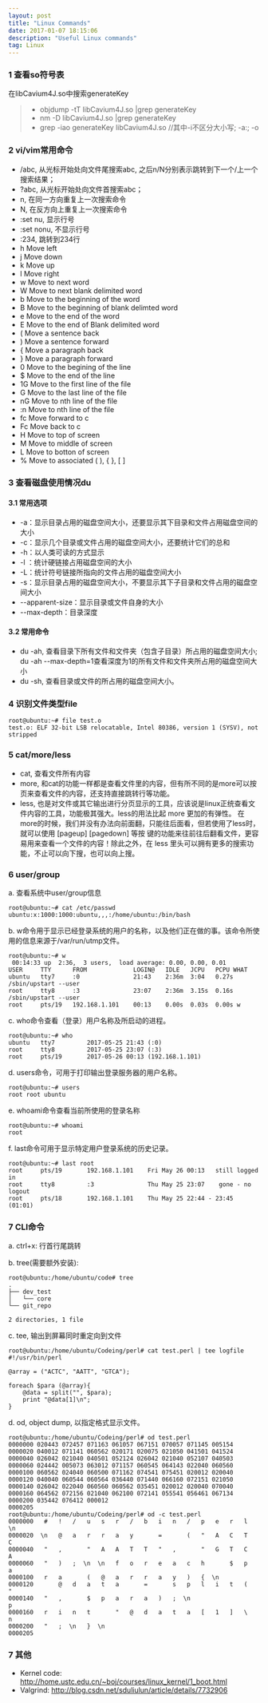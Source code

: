```yaml
---
layout: post
title: "Linux Commands"
date: 2017-01-07 18:15:06 
description: "Useful Linux commands"
tag: Linux
---
```


### 1 查看so符号表

在libCavium4J.so中搜索generateKey

>* objdump -tT libCavium4J.so \|grep generateKey
>* nm -D libCavium4J.so  \|grep generateKey
>* grep -iao generateKey libCavium4J.so //其中-i不区分大小写; -a:; -o

### 2 vi/vim常用命令

- /abc, 从光标开始处向文件尾搜索abc, 之后n/N分别表示跳转到下一个/上一个搜索结果；
- ?abc, 从光标开始处向文件首搜索abc；
- n, 在同一方向重复上一次搜索命令 
- N, 在反方向上重复上一次搜索命令 
- :set nu, 显示行号
- :set nonu, 不显示行号
- :234, 跳转到234行
- h Move left
- j Move down
- k Move up
- l Move right
- w Move to next word
- W Move to next blank delimited word
- b Move to the beginning of the word
- B Move to the beginning of blank delimted word
- e Move to the end of the word
- E Move to the end of Blank delimited word
- ( Move a sentence back
- ) Move a sentence forward
- { Move a paragraph back
- } Move a paragraph forward
- 0 Move to the begining of the line
- $ Move to the end of the line
- 1G Move to the first line of the file
- G Move to the last line of the file
- nG Move to nth line of the file
- :n Move to nth line of the file
- fc Move forward to c
- Fc Move back to c
- H Move to top of screen
- M Move to middle of screen
- L Move to botton of screen
- % Move to associated ( ), { }, [ ]

### 3 查看磁盘使用情况du
#### 3.1 常用选项
- -a：显示目录占用的磁盘空间大小，还要显示其下目录和文件占用磁盘空间的大小
- -c：显示几个目录或文件占用的磁盘空间大小，还要统计它们的总和
- -h：以人类可读的方式显示
- -l ：统计硬链接占用磁盘空间的大小
- -L：统计符号链接所指向的文件占用的磁盘空间大小
- -s：显示目录占用的磁盘空间大小，不要显示其下子目录和文件占用的磁盘空间大小
- --apparent-size：显示目录或文件自身的大小
- --max-depth：目录深度

#### 3.2 常用命令
- du -ah, 查看目录下所有文件和文件夹（包含子目录）所占用的磁盘空间大小; du -ah --max-depth=1查看深度为1的所有文件和文件夹所占用的磁盘空间大小
- du -sh, 查看目录或文件的所占用的磁盘空间大小。


### 4 识别文件类型file

	root@ubuntu:~# file test.o
	test.o: ELF 32-bit LSB relocatable, Intel 80386, version 1 (SYSV), not stripped


### 5 cat/more/less

- cat, 查看文件所有内容
- more, 和cat的功能一样都是查看文件里的内容，但有所不同的是more可以按页来查看文件的内容，还支持直接跳转行等功能。
- less, 也是对文件或其它输出进行分页显示的工具，应该说是linux正统查看文件内容的工具，功能极其强大。less的用法比起 more 更加的有弹性。 在more的时候，我们并没有办法向前面翻，只能往后面看，但若使用了less时，就可以使用 [pageup] [pagedown] 等按 键的功能来往前往后翻看文件，更容易用来查看一个文件的内容！除此之外，在 less 里头可以拥有更多的搜索功能，不止可以向下搜，也可以向上搜。

### 6 user/group

a. 查看系统中user/group信息

	root@ubuntu:~# cat /etc/passwd
	ubuntu:x:1000:1000:ubuntu,,,:/home/ubuntu:/bin/bash

b. w命令用于显示已经登录系统的用户的名称，以及他们正在做的事。该命令所使用的信息来源于/var/run/utmp文件。

	root@ubuntu:~# w
	 00:14:33 up  2:36,  3 users,  load average: 0.00, 0.00, 0.01
	USER     TTY      FROM             LOGIN@   IDLE   JCPU   PCPU WHAT
	ubuntu   tty7     :0               21:43    2:36m  3:04   0.27s /sbin/upstart --user
	root     tty8     :3               23:07    2:36m  3.15s  0.16s /sbin/upstart --user
	root     pts/19   192.168.1.101    00:13    0.00s  0.03s  0.00s w

c. who命令查看（登录）用户名称及所启动的进程。

	root@ubuntu:~# who
	ubuntu   tty7         2017-05-25 21:43 (:0)
	root     tty8         2017-05-25 23:07 (:3)
	root     pts/19       2017-05-26 00:13 (192.168.1.101)

d. users命令，可用于打印输出登录服务器的用户名称。

	root@ubuntu:~# users
	root root ubuntu

e. whoami命令查看当前所使用的登录名称

	root@ubuntu:~# whoami
	root

f. last命令可用于显示特定用户登录系统的历史记录。

	root@ubuntu:~# last root
	root     pts/19       192.168.1.101    Fri May 26 00:13   still logged in
	root     tty8         :3               Thu May 25 23:07    gone - no logout
	root     pts/18       192.168.1.101    Thu May 25 22:44 - 23:45  (01:01)


### 7 CLI命令

a. ctrl+x: 行首行尾跳转

b. tree(需要额外安装):

	root@ubuntu:/home/ubuntu/code# tree
	.
	├── dev_test
	│   └── core
	└── git_repo
	
	2 directories, 1 file

c. tee, 输出到屏幕同时重定向到文件

	root@ubuntu:/home/ubuntu/Codeing/perl# cat test.perl | tee logfile
	#!/usr/bin/perl

	@array = ("ACTC", "AATT", "GTCA");

	foreach $para (@array){
	    @data = split("", $para);
	    print "@data[1]\n";
	}

d. od, object dump, 以指定格式显示文件。

	root@ubuntu:/home/ubuntu/Codeing/perl# od test.perl 
	0000000 020443 072457 071163 061057 067151 070057 071145 005154
	0000020 040012 071141 060562 020171 020075 021050 041501 041524
	0000040 026042 021040 040501 052124 026042 021040 052107 040503
	0000060 024442 005073 063012 071157 060545 064143 022040 060560
	0000100 060562 024040 060500 071162 074541 075451 020012 020040
	0000120 040040 060544 060564 036440 071440 066160 072151 021050
	0000140 026042 022040 060560 060562 035451 020012 020040 070040
	0000160 064562 072156 021040 062100 072141 055541 056461 067134
	0000200 035442 076412 000012
	0000205
	root@ubuntu:/home/ubuntu/Codeing/perl# od -c test.perl 
	0000000   #   !   /   u   s   r   /   b   i   n   /   p   e   r   l  \n
	0000020  \n   @   a   r   r   a   y       =       (   "   A   C   T   C
	0000040   "   ,       "   A   A   T   T   "   ,       "   G   T   C   A
	0000060   "   )   ;  \n  \n   f   o   r   e   a   c   h       $   p   a
	0000100   r   a       (   @   a   r   r   a   y   )   {  \n            
	0000120       @   d   a   t   a       =       s   p   l   i   t   (   "
	0000140   "   ,       $   p   a   r   a   )   ;  \n                   p
	0000160   r   i   n   t       "   @   d   a   t   a   [   1   ]   \   n
	0000200   "   ;  \n   }  \n
	0000205


### 7 其他

- Kernel code: http://home.ustc.edu.cn/~boj/courses/linux_kernel/1_boot.html
- Valgrind: http://blog.csdn.net/sduliulun/article/details/7732906
